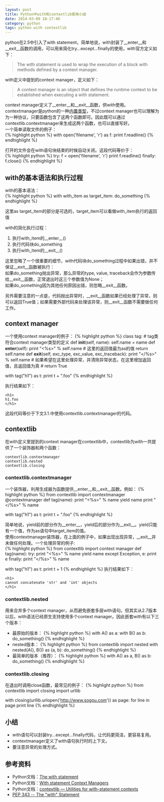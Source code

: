 ```yaml
---
layout: post
title: Python中with和contextlib使用小结
date: 2014-03-09 18:17:40
category: python
tags: python with contextlib
---
```


python在2.5中引入了with statement，简单地说，with封装了\_\_enter\_\_和\_\_exit\_\_函数的调用，可以用来简化try...except...finally的使用，with官方定义如下：  

> The with statement is used to wrap the execution of a block with methods defined by a context manager.  

with定义中提到的context manager，定义如下：  

> A context manager is an object that defines the runtime context to be established when executing a with statement.  

context manager定义了\_\_enter\_\_和\_\_exit\_\_函数，供with使用。contextmanager是python的一种[内置类型](http://docs.python.org/2/library/stdtypes.html#typecontextmanager)，不过context manager也可以理解为为一种协议，只要函数包含了这两个函数即可。因此既可以通过contextlib.contextmanager来生成这两个函数，也可以直接写好。  
一个简单读取文件的例子：  
{% highlight python %}
with open('filename', 'r') as f:
	print f.readline()
{% endhighlight %}  

打开的文件会在with语句块结束的时候自动关闭。这段代码等价于：  
{% highlight python %}
try:
	f = open('filename', 'r')
	print f.readline()
finally:
	f.close()
{% endhighlight %}

## with的基本语法和执行过程

with的基本语法：  
{% highlight python %}
with with_item as target_item:
	do_something
{% endhighlight %}

这里as target\_item的部分是可选的，target\_item可以看做with\_item执行的返回值  

with的简化执行过程：  
1. 执行with\_item的\_\_enter\_\_()  
2. 执行代码块do\_something  
3. 执行with\_item的\_\_exit\_\_()  

这里忽略了一个很重要的细节，with代码块do\_something过程中如果出错，并不保证\_\_exit\_\_函数被执行：  
如果do\_something抛出异常，那么异常的type, value, traceback会作为参数传给\_\_exit\_\_函数，正常退出时这三个参数值为None；  
如果do\_something因为其他任何原因出错，则忽略\_\_exit\_\_函数。  

另外需要注意的一点是，代码抛出异常时，\_\_exit\_\_函数如果已经处理了异常，则可以返回True值；如果需要外部代码来处理该异常，则\_\_exit\_\_函数不需要做任何工作。
  
## context manager

一个使用context manager的例子：
{% highlight python %}
class tag:
	# tag类符合context manager类型的定义
	def __init__(self, name):
		self.name = name
	def __enter__(self):
		print "<%s>" % self.name
		# 这里的返回值最为as的值
		return self.name
	def __exit__(self, exc_type, exc_value, exc_traceback):
		print "</%s>" % self.name
		# 如果希望在这里处理异常，并清除异常状态，在这里增加返回值，且返回值为真
		# return True

with tag("h1") as t:
	print t + ".foo"
{% endhighlight %}

执行结果如下：

	<h1>  
	h1.foo
	</h1>  
这段代码等价于下文3.1.中使用contextlib.contextmanager的代码。

## contextlib

在with定义里提到的context manager在contextlib中，contextlib为with一共提供了一个装饰器和两个函数：  

    contextlib.contextmanager  
    contextlib.nested  
    contextlib.closing  

### contextlib.contextmanager

一个装饰器，利用生成器为函数提供\_\_enter\_\_和\_\_exit\_\_函数。例如：
{% highlight python %}
from contextlib import contextmanager
@contextmanager
def tag(name):
	print "<%s>" % name
	yield name
	print "</%s>" % name

with tag("h1") as t:
	print t + ".foo"
{% endhighlight %}


简单地说，yield前的部分作为\_\_enter\_\_，yield后的部分作为\_\_exit\_\_。yield只能有一个值，作为as语句中target\_item的值。  
使用contextmanager装饰器，在上面的例子中，如果出现出现异常，\_\_exit\_\_并未做任何处理。一个处理异常的例子:  
{% highlight python %}
from contextlib import context manager
def tag(name):
	try:
		print "<%s>" % name
		yield name
	except Exception, e:
		print e
	finally:
		print "</%s>" % name

with tag("h1") as t:
	print t + 1
{% endhighlight %}
执行结果如下：

	<h1>
	cannot concatenate 'str' and 'int' objects
	</h1>

### contextlib.nested

用来合并多个context manager，从而避免嵌套多层with语句。但其实从2.7版本以后，with语法已经原生支持使用多个context manager。因此嵌套with有以下三个版本：  

- 最原始的版本：
{% highlight python %}
with A() as a:
	with B() as b:
		do_something()
{% endhighlight %}
- nested版本：
{% highlight python %}
from contextlib import nested
with nested(A(), B()) as (a, b):
	do_something()
{% endhighlight %}
- 最简单的版本（推荐）：
{% highlight python %}
with A() as a, B() as b:
	do_something()
{% endhighlight %}

### contextlib.closing

在退出时调用close函数，最常见的例子：
{% highlight python %}
from contextlib import closing
import urllib

with closing(urllib.urlopen('http://www.sogou.com')) as page:
	for line in page
		print line
{% endhighlight %}

## 小结

- with语句可以封装try...except...finally代码，让代码更简洁，更容易复用。  
- contextmanager定义了with语句执行时的上下文。  
- 要注意异常的处理方式。


## 参考资料

- Python文档：[The with statement](http://docs.python.org/2/reference/compound_stmts.html#with)
- Python文档：[With statement Context Managers](http://docs.python.org/2/reference/datamodel.html#context-managers)
- Python文档：[contextlib — Utilities for with-statement contexts](http://docs.python.org/2/library/contextlib.html)
- [PEP 343 -- The "with" Statement](http://legacy.python.org/dev/peps/pep-0343/)